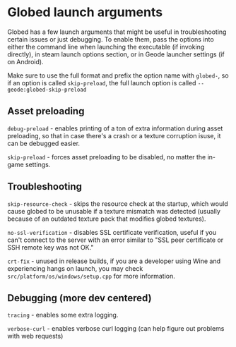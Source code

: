 # Globed launch arguments

Globed has a few launch arguments that might be useful in troubleshooting certain issues or just debugging. To enable them, pass the options into either the command line when launching the executable (if invoking directly), in steam launch options section, or in Geode launcher settings (if on Android).

Make sure to use the full format and prefix the option name with `globed-`, so if an option is called `skip-preload`, the full launch option is called `--geode:globed-skip-preload`

## Asset preloading

`debug-preload` - enables printing of a ton of extra information during asset preloading, so that in case there's a crash or a texture corruption isuse, it can be debugged easier.

`skip-preload` - forces asset preloading to be disabled, no matter the in-game settings.

## Troubleshooting

`skip-resource-check` - skips the resource check at the startup, which would cause globed to be unusable if a texture mismatch was detected (usually because of an outdated texture pack that modifies globed textures).

`no-ssl-verification` - disables SSL certificate verification, useful if you can't connect to the server with an error similar to "SSL peer certificate or SSH remote key was not OK."

`crt-fix` - unused in release builds, if you are a developer using Wine and experiencing hangs on launch, you may check `src/platform/os/windows/setup.cpp` for more information.

## Debugging (more dev centered)

`tracing` - enables some extra logging.

`verbose-curl` - enables verbose curl logging (can help figure out problems with web requests)

